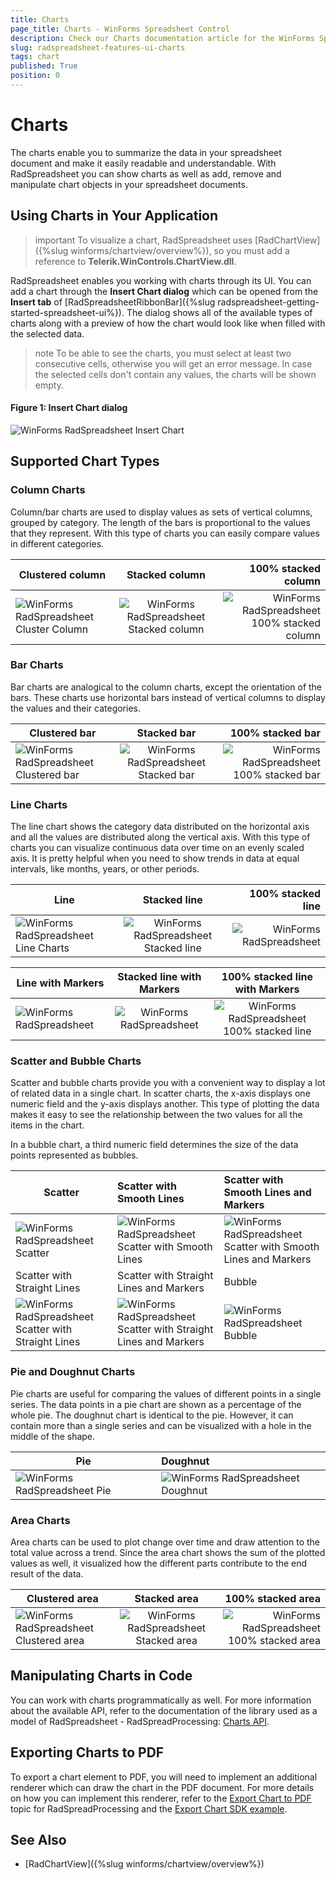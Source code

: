 ```yaml
---
title: Charts
page_title: Charts - WinForms Spreadsheet Control
description: Check our Charts documentation article for the WinForms Spreadsheet control.
slug: radspreadsheet-features-ui-charts
tags: chart
published: True
position: 0
---
```


# Charts

The charts enable you to summarize the data in your spreadsheet document and make it easily readable and understandable. With RadSpreadsheet you can show charts as well as add, remove and manipulate chart objects in your spreadsheet documents.

## Using Charts in Your Application

>important To visualize a chart, RadSpreadsheet uses [RadChartView]({%slug winforms/chartview/overview%}), so you must add a reference to **Telerik.WinControls.ChartView.dll**.

RadSpreadsheet enables you working with charts through its UI. You can add a chart through the **Insert Chart dialog**  which can be opened from the **Insert tab** of [RadSpreadsheetRibbonBar]({%slug radspreadsheet-getting-started-spreadsheet-ui%}). The dialog shows all of the available types of charts along with a preview of how the chart would look like when filled with the selected data.

>note To be able to see the charts, you must select at least two consecutive cells, otherwise you will get an error message. In case the selected cells don't contain any values, the charts will be shown empty. 
>

#### Figure 1: Insert Chart dialog

![WinForms RadSpreadsheet Insert Chart](images/radspreadsheet-features-ui-charts001.png)

## Supported Chart Types

### Column Charts

Column/bar charts are used to display values as sets of vertical columns, grouped by category. The length of the bars is proportional to the values that they represent. With this type of charts you can easily compare values in different categories. 

| Clustered column        | Stacked column | 100% stacked column |
| ----------------------- |:--------------:| -------------------:|
| ![WinForms RadSpreadsheet Cluster Column](images/radspreadsheet-features-ui-charts002.png) | ![WinForms RadSpreadsheet Stacked column](images/radspreadsheet-features-ui-charts003.png) | ![WinForms RadSpreadsheet 100% stacked column](images/radspreadsheet-features-ui-charts004.png)| 

### Bar Charts

Bar charts are analogical to the column charts, except the orientation of the bars. These charts use horizontal bars instead of vertical columns to display the values and their categories.

| Clustered bar           | Stacked bar    | 100% stacked bar    |
| ----------------------- |:--------------:| -------------------:|
| ![WinForms RadSpreadsheet Clustered bar](images/radspreadsheet-features-ui-charts005.png) | ![WinForms RadSpreadsheet Stacked bar ](images/radspreadsheet-features-ui-charts006.png) | ![WinForms RadSpreadsheet 100% stacked bar](images/radspreadsheet-features-ui-charts007.png)|

### Line Charts

The line chart shows the category data distributed on the horizontal axis and all the values are distributed along the vertical axis. With this type of charts you can visualize continuous data over time on an evenly scaled axis. It is pretty helpful when you need to show trends in data at equal intervals, like months, years, or other periods.

| Line                    | Stacked line   | 100% stacked line   |
| ----------------------- |:--------------:| -------------------:|
| ![WinForms RadSpreadsheet Line Charts](images/radspreadsheet-features-ui-charts008.png) | ![WinForms RadSpreadsheet Stacked line](images/radspreadsheet-features-ui-charts009.png) | ![WinForms RadSpreadsheet ](images/radspreadsheet-features-ui-charts010.png)|

| Line with Markers       | Stacked line with Markers| 100% stacked line with Markers|
| ----------------------- |:------------------------:| :----------------------------:
| ![WinForms RadSpreadsheet ](images/radspreadsheet-features-ui-charts011.png) | ![WinForms RadSpreadsheet ](images/radspreadsheet-features-ui-charts012.png) | ![WinForms RadSpreadsheet 100% stacked line](images/radspreadsheet-features-ui-charts013.png)|

### Scatter and Bubble Charts

Scatter and bubble charts provide you with a convenient way to display a lot of related data in a single chart. In scatter charts, the x-axis displays one numeric field and the y-axis displays another. This type of plotting the data makes it easy to see the relationship between the two values for all the items in the chart.

In a bubble chart, a third numeric field determines the size of the data points represented as bubbles.

| Scatter     |Scatter with Smooth Lines | Scatter with Smooth Lines and Markers | 
| ----------- |:------------------------ |:--------------------------------------| 
| ![WinForms RadSpreadsheet Scatter](images/radspreadsheet-features-ui-charts014.png) | ![WinForms RadSpreadsheet Scatter with Smooth Lines](images/radspreadsheet-features-ui-charts015.png) | ![WinForms RadSpreadsheet Scatter with Smooth Lines and Markers](images/radspreadsheet-features-ui-charts016.png) |
| Scatter with Straight Lines     |Scatter with Straight Lines and Markers | Bubble | 
| ![WinForms RadSpreadsheet Scatter with Straight Lines](images/radspreadsheet-features-ui-charts017.png) | ![WinForms RadSpreadsheet Scatter with Straight Lines and Markers](images/radspreadsheet-features-ui-charts018.png) | ![WinForms RadSpreadsheet Bubble](images/radspreadsheet-features-ui-charts019.png) |

### Pie and Doughnut Charts
	
Pie charts are useful for comparing the values of different points in a single series. The data points in a pie chart are shown as a percentage of the whole pie. The doughnut chart is identical to the pie. However, it can contain more than a single series and can be visualized with a hole in the middle of the shape.


| Pie         | Doughnut  | 
| ----------- |:----------| 
| ![WinForms RadSpreadsheet Pie](images/radspreadsheet-features-ui-charts020.png) | ![WinForms RadSpreadsheet Doughnut](images/radspreadsheet-features-ui-charts021.png) |



### Area Charts

Area charts can be used to plot change over time and draw attention to the total value across a trend. Since the area chart shows the sum of the plotted values as well, it visualized how the different parts contribute to the end result of the data.

| Clustered area          | Stacked area   | 100% stacked area   |
| ----------------------- |:--------------:| -------------------:|
| ![WinForms RadSpreadsheet Clustered area](images/radspreadsheet-features-ui-charts022.png) | ![WinForms RadSpreadsheet Stacked area](images/radspreadsheet-features-ui-charts023.png) | ![WinForms RadSpreadsheet 100% stacked area](images/radspreadsheet-features-ui-charts024.png)|


## Manipulating Charts in Code

You can work with charts programmatically as well. For more information about the available API, refer to the documentation of the library used as a model of RadSpreadsheet - RadSpreadProcessing: [Charts API](https://docs.telerik.com/devtools/document-processing/libraries/radspreadprocessing/features/charts/overview).

## Exporting Charts to PDF

To export a chart element to PDF, you will need to implement an additional renderer which can draw the chart in the PDF document. For more details on how you can implement this renderer, refer to the [Export Chart to PDF](https://docs.telerik.com/devtools/document-processing/libraries/radspreadprocessing/features/charts/pdf-export.html) topic for RadSpreadProcessing and the [Export Chart SDK example](https://github.com/telerik/document-processing-sdk/tree/master/SpreadProcessing/ExportChart).


## See Also

* [RadChartView]({%slug winforms/chartview/overview%})
